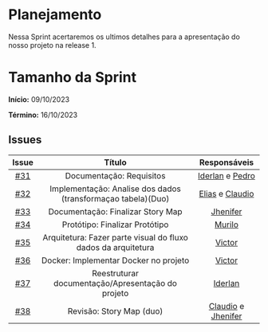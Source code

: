 # Planejamento

Nessa Sprint acertaremos os ultimos detalhes para a apresentação do nosso projeto na release 1.

# Tamanho da Sprint

**Início:**  09/10/2023

**Término:** 16/10/2023


## Issues

|                          Issue                           |              Título               |                    Responsáveis                     |
| :------------------------------------------------------: | :-------------------------------: | :-------------------------------------------------: |
| [#31](https://github.com/unb-mds/2023-2-Squad05/issues/31) |Documentação: Requisitos|[Iderlan](https://github.com/IderlanJ) e [Pedro](https://github.com/Pedrin0030)|
| [#32](https://github.com/unb-mds/2023-2-Squad05/issues/32) |Implementação: Analise dos dados (transformaçao tabela)(Duo)|[Elias](https://github.com/EliasOliver21) e [Claudio](https://github.com/IderlanJ)|
| [#33](https://github.com/unb-mds/2023-2-Squad05/issues/33) |Documentação: Finalizar Story Map|[Jhenifer](https://github.com/jheniferib)|
| [#34](https://github.com/unb-mds/2023-2-Squad05/issues/34) |Protótipo: Finalizar Protótipo|[Murilo](https://github.com/MuriloBDSR)|
|[#35](https://github.com/unb-mds/2023-2-Squad05/issues/35)  |Arquitetura: Fazer parte visual do fluxo dados da arquitetura|[Victor](https://github.com/VictorGCOSTA)|
|[#36](https://github.com/unb-mds/2023-2-Squad05/issues/36)  |Docker: Implementar Docker no projeto|[Victor](https://github.com/VictorGCOSTA)|
|[#37](https://github.com/unb-mds/2023-2-Squad05/issues/37)  |Reestruturar documentação/Apresentação do projeto|[Iderlan](https://github.com/IderlanJ)|
|[#38](https://github.com/unb-mds/2023-2-Squad05/issues/38)  |Revisão: Story Map (duo)|[Claudio](https://github.com/claudiohsc) e [Jhenifer](https://github.com/jheniferib)|
